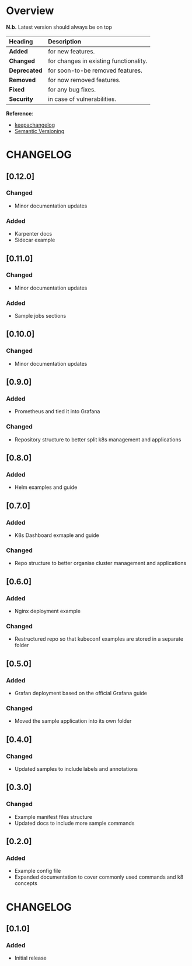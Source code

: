 # Overview

__N.b.__ Latest version should always be on top

| Heading        | Description                            |
| :------------- | :------------------------------------- |
| __Added__      | for new features.                      |
| __Changed__    | for changes in existing functionality. |
| __Deprecated__ | for soon-to-be removed features.       |
| __Removed__    | for now removed features.              |
| __Fixed__      | for any bug fixes.                     |
| __Security__   | in case of vulnerabilities.            |

__Reference__:
* [keepachangelog](https://keepachangelog.com/en/1.0.0/)
* [Semantic Versioning](https://semver.org/)

# CHANGELOG

## [0.12.0]

### Changed

* Minor documentation updates

### Added

* Karpenter docs
* Sidecar example

## [0.11.0]

### Changed

* Minor documentation updates

### Added

* Sample jobs sections

## [0.10.0]

### Changed

* Minor documentation updates

## [0.9.0]

### Added

* Prometheus and tied it into Grafana

### Changed

* Repository structure to better split k8s management and applications

## [0.8.0]

### Added

* Helm examples and guide

## [0.7.0]

### Added

* K8s Dashboard exmaple and guide

### Changed

* Repo structure to better organise cluster management and applications

## [0.6.0]

### Added

* Nginx deployment example

### Changed

* Restructured repo so that kubeconf examples are stored in a separate folder

## [0.5.0]

### Added

* Grafan deployment based on the official Grafana guide

### Changed

* Moved the sample application into its own folder

## [0.4.0]

### Changed

* Updated samples to include labels and annotations

## [0.3.0]

### Changed

* Example manifest files structure
* Updated docs to include more sample commands

## [0.2.0]

### Added

* Example config file
* Expanded documentation to cover commonly used commands and k8 concepts

# CHANGELOG

## [0.1.0]

### Added

* Initial release